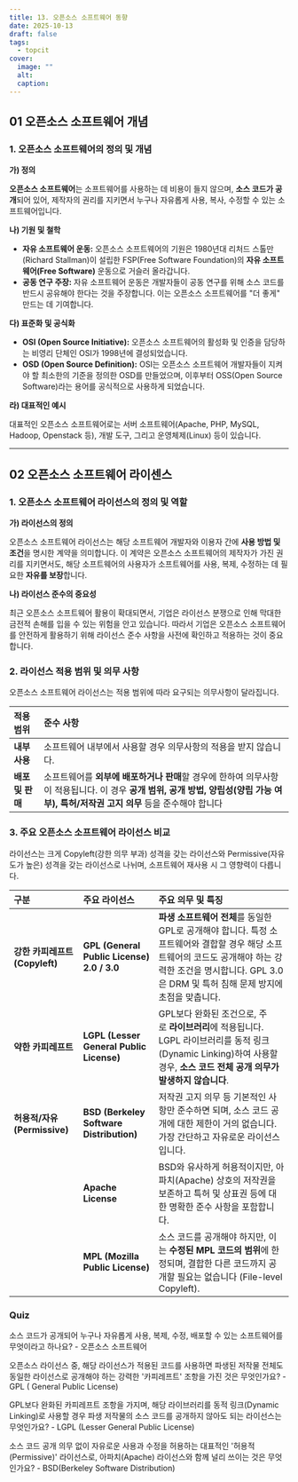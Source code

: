 ```yaml
---
title: 13. 오픈소스 소프트웨어 동향
date: 2025-10-13
draft: false
tags:
  - topcit
cover:
  image: ""
  alt:
  caption:
---
```


## 01 오픈소스 소프트웨어 개념 

### 1. 오픈소스 소프트웨어의 정의 및 개념

**가) 정의**

**오픈소스 소프트웨어**는 소프트웨어를 사용하는 데 비용이 들지 않으며, **소스 코드가 공개**되어 있어, 제작자의 권리를 지키면서 누구나 자유롭게 사용, 복사, 수정할 수 있는 소프트웨어입니다.

**나) 기원 및 철학**

- **자유 소프트웨어 운동:** 오픈소스 소프트웨어의 기원은 1980년대 리처드 스톨만(Richard Stallman)이 설립한 FSP(Free Software Foundation)의 **자유 소프트웨어(Free Software)** 운동으로 거슬러 올라갑니다.
- **공동 연구 주장:** 자유 소프트웨어 운동은 개발자들이 공동 연구를 위해 소스 코드를 반드시 공유해야 한다는 것을 주장합니다. 이는 오픈소스 소프트웨어를 "더 좋게" 만드는 데 기여합니다.

**다) 표준화 및 공식화**

- **OSI (Open Source Initiative):** 오픈소스 소프트웨어의 활성화 및 인증을 담당하는 비영리 단체인 OSI가 1998년에 결성되었습니다.
- **OSD (Open Source Definition):** OSI는 오픈소스 소프트웨어 개발자들이 지켜야 할 최소한의 기준을 정의한 OSD를 만들었으며, 이후부터 OSS(Open Source Software)라는 용어를 공식적으로 사용하게 되었습니다.

**라) 대표적인 예시**

대표적인 오픈소스 소프트웨어로는 서버 소프트웨어(Apache, PHP, MySQL, Hadoop, Openstack 등), 개발 도구, 그리고 운영체제(Linux) 등이 있습니다.

--- 
## 02 오픈소스 소프트웨어 라이센스 
### 1. 오픈소스 소프트웨어 라이선스의 정의 및 역할

**가) 라이선스의 정의**

오픈소스 소프트웨어 라이선스는 해당 소프트웨어 개발자와 이용자 간에 **사용 방법 및 조건**을 명시한 계약을 의미합니다. 이 계약은 오픈소스 소프트웨어의 제작자가 가진 권리를 지키면서도, 해당 소프트웨어의 사용자가 소프트웨어를 사용, 복제, 수정하는 데 필요한 **자유를 보장**합니다.

**나) 라이선스 준수의 중요성**

최근 오픈소스 소프트웨어 활용이 확대되면서, 기업은 라이선스 분쟁으로 인해 막대한 금전적 손해를 입을 수 있는 위험을 안고 있습니다. 따라서 기업은 오픈소스 소프트웨어를 안전하게 활용하기 위해 라이선스 준수 사항을 사전에 확인하고 적용하는 것이 중요합니다.

### 2. 라이선스 적용 범위 및 의무 사항

오픈소스 소프트웨어 라이선스는 적용 범위에 따라 요구되는 의무사항이 달라집니다.

| 적용 범위       | 준수 사항                                                                                                         |
| :---------- | :------------------------------------------------------------------------------------------------------------ |
| **내부 사용**   | 소프트웨어 내부에서 사용할 경우 의무사항의 적용을 받지 않습니다.                                                                          |
| **배포 및 판매** | 소프트웨어를 **외부에 배포하거나 판매**할 경우에 한하여 의무사항이 적용됩니다. 이 경우 **공개 범위, 공개 방법, 양립성(양립 가능 여부), 특허/저작권 고지 의무** 등을 준수해야 합니다  |

### 3. 주요 오픈소스 소프트웨어 라이선스 비교

라이선스는 크게 Copyleft(강한 의무 부과) 성격을 갖는 라이선스와 Permissive(자유도가 높은) 성격을 갖는 라이선스로 나뉘며, 소프트웨어 재사용 시 그 영향력이 다릅니다.

| 구분                      | 주요 라이선스                                    | 주요 의무 및 특징                                                                                                                      |
| :---------------------- | :----------------------------------------- | :------------------------------------------------------------------------------------------------------------------------------ |
| **강한 카피레프트 (Copyleft)** | **GPL (General Public License) 2.0 / 3.0** | **파생 소프트웨어 전체**를 동일한 GPL로 공개해야 합니다. 특정 소프트웨어와 결합할 경우 해당 소프트웨어의 코드도 공개해야 하는 강력한 조건을 명시합니다. GPL 3.0은 DRM 및 특허 침해 문제 방지에 초점을 맞춥니다. |
| **약한 카피레프트**            | **LGPL (Lesser General Public License)**   | GPL보다 완화된 조건으로, 주로 **라이브러리**에 적용됩니다. LGPL 라이브러리를 동적 링크(Dynamic Linking)하여 사용할 경우, **소스 코드 전체 공개 의무가 발생하지 않습니다**.                |
| **허용적/자유 (Permissive)** | **BSD (Berkeley Software Distribution)**   | 저작권 고지 의무 등 기본적인 사항만 준수하면 되며, 소스 코드 공개에 대한 제한이 거의 없습니다. 가장 간단하고 자유로운 라이선스입니다.                                                   |
|                         | **Apache License**                         | BSD와 유사하게 허용적이지만, 아파치(Apache) 상호의 저작권을 보존하고 특허 및 상표권 등에 대한 명확한 준수 사항을 포함합니다.                                                    |
|                         | **MPL (Mozilla Public License)**           | 소스 코드를 공개해야 하지만, 이는 **수정된 MPL 코드의 범위**에 한정되며, 결합한 다른 코드까지 공개할 필요는 없습니다 (File-level Copyleft).                                   |

### Quiz 

소스 코드가 공개되어 누구나 자유롭게 사용, 복제, 수정, 배포할 수 있는 소프트웨어를 무엇이라고 하나요? - 오픈소스 소프트웨어 

오픈소스 라이선스 중, 해당 라이선스가 적용된 코드를 사용하면 파생된 저작물 전체도 동일한 라이선스로 공개해야 하는 강력한 '카피레프트' 조항을 가진 것은 무엇인가요? - GPL ( General Public License)

GPL보다 완화된 카피레프트 조항을 가지며, 해당 라이브러리를 동적 링크(Dynamic Linking)로 사용할 경우 파생 저작물의 소스 코드를 공개하지 않아도 되는 라이선스는 무엇인가요? - LGPL (Lesser General Public License)

소스 코드 공개 의무 없이 자유로운 사용과 수정을 허용하는 대표적인 '허용적(Permissive)' 라이선스로, 아파치(Apache) 라이선스와 함께 널리 쓰이는 것은 무엇인가요? - BSD(Berkeley Software Distribution)